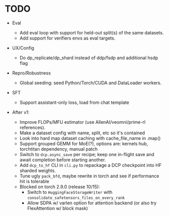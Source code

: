# TODO

- Eval
  - Add eval loop with support for held-out split(s) of the same datasets.
  - Add support for verifiers envs as eval targets.

- UX/Config
  - Do dp_replicate/dp_shard instead of ddp/fsdp and additional hsdp flag

- Repro/Robustness
  - Global seeding: seed Python/Torch/CUDA and DataLoader workers.

- SFT
  - Support assistant-only loss, load from chat template

- After v1: 
  - Improve FLOPs/MFU estimator (use AllenAI/veomni/prime-rl references).
  - Make a dataset config with name, split, etc so it's contained
  - Look into hard map dataset caching with cache_file_name in .map()
  - Support grouped GEMM for MoE(?), options are: kernels hub, torchtitan dependency, manual patch
  - Switch to `dcp.async_save` per recipe; keep one in-flight save and await completion before starting another.
  - Add `dcp_to_hf` CLI in `cli.py` to repackage a DCP checkpoint into HF sharded weights.
  - Tune ugly `pack_bfd`, maybe rewrite in torch and see if performance hit is tolerable
  - Blocked on torch 2.9.0 (release 10/15):
      - Switch to `HuggingFaceStorageWriter` with `consolidate_safetensors_files_on_every_rank`
      - Allow SDPA w/ varlen option for attention backend (or also try FlexAttention w/ block mask)